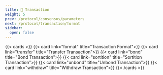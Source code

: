 ```yaml
---
title: 🪪 Transaction
weight: 5
prev: /protocol/consensus/parameters
next: /protocol/transaction/format
sidebar:
  open: false
---
```


{{< cards >}}
  {{< card link="format" title="Transaction Format">}}
  {{< card link="transfer" title="Transfer Transaction">}}
  {{< card link="bond" title="Bond Transaction">}}
  {{< card link="sortition" title="Sortition Transaction">}}
  {{< card link="unbond" title="Unbond Transaction">}}
  {{< card link="withdraw" title="Withdraw Transaction">}}
{{< /cards >}}
